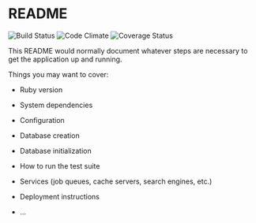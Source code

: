 # README

![Build Status](https://codeship.com/projects/dbe86fa0-6052-0135-6b30-4614bcb67ade/status?branch=master)
![Code Climate](https://codeclimate.com/github/chriscasella/cryptocurrencytracker.png)
![Coverage Status](https://coveralls.io/repos/chriscasella/cryptocurrencytracker/badge.png)

This README would normally document whatever steps are necessary to get the
application up and running.

Things you may want to cover:

* Ruby version

* System dependencies

* Configuration

* Database creation

* Database initialization

* How to run the test suite

* Services (job queues, cache servers, search engines, etc.)

* Deployment instructions

* ...
